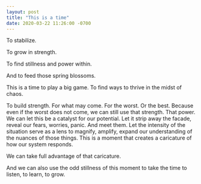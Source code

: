 ```yaml
---
layout: post
title: "This is a time"
date: 2020-03-22 11:26:00 -0700
---
```


To stabilize. 

To grow in strength. 

To find stillness and power within. 

And to feed those spring blossoms. 

This is a time to play a big game. To find ways to thrive in the midst of chaos. 

To build strength. For what may come. For the worst. Or the best. Because even if the worst does not come, we can still use that strength. That power. We can let this be a catalyst for our potential. Let it strip away the facade, reveal our fears, worries, panic. And meet them. Let the intensity of the situation serve as a lens to magnify, amplify, expand our understanding of the nuances of those things. This is a moment that creates a caricature of how our system responds. 

We can take full advantage of that caricature. 

And we can also use the odd stillness of this moment to take the time to listen, to learn, to grow. 
